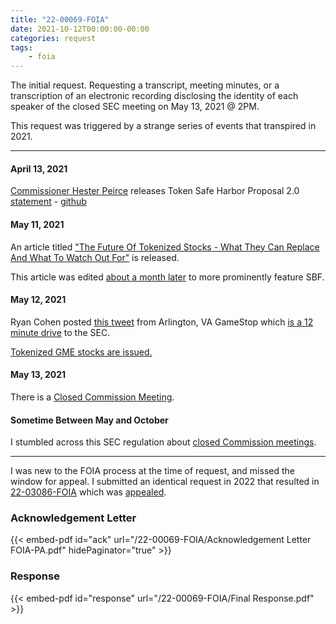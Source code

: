 ```yaml
---
title: "22-00069-FOIA"
date: 2021-10-12T00:00:00-00:00
categories: request
tags:
    - foia
---
```


The initial request. Requesting a transcript, meeting minutes, or a transcription of an electronic recording disclosing the identity of each speaker of the closed SEC meeting on May 13, 2021 @ 2PM.

This request was triggered by a strange series of events that transpired in 2021.

---

#### April 13, 2021

[Commissioner Hester Peirce][hp] releases Token Safe Harbor Proposal 2.0 [statement][hp-statement] - [github][hp-github]

#### May 11, 2021

An article titled ["The Future Of Tokenized Stocks - What They Can Replace And What To Watch Out For"][tokenized-article] is released.

This article was edited [about a month later][tokenized-article-edited] to more prominently feature SBF.

#### May 12, 2021

Ryan Cohen posted [this tweet][rc-va-tweet] from Arlington, VA GameStop which [is a 12 minute drive][va-sec-drive] to the SEC.

[Tokenized GME stocks are issued.][tokenized-issued]

#### May 13, 2021

There is a [Closed Commission Meeting][ccmeeting].

#### Sometime Between May and October

I stumbled across this SEC regulation about [closed Commission meetings][ccmeeting-reg].

---

I was new to the FOIA process at the time of request, and missed the window for appeal. I submitted an identical request in 2022 that resulted in [22-03086-FOIA][22-03086-FOIA] which was [appealed][23-00004-APPS].

### Acknowledgement Letter

{{< embed-pdf id="ack" url="/22-00069-FOIA/Acknowledgement Letter FOIA-PA.pdf" hidePaginator="true" >}}

### Response

{{< embed-pdf id="response" url="/22-00069-FOIA/Final Response.pdf" >}}

[hp]: https://www.sec.gov/about/commissioners/hester-m-peirce
[hp-statement]: https://www.sec.gov/news/public-statement/peirce-statement-token-safe-harbor-proposal-2.0
[hp-github]: https://github.com/CommissionerPeirce/SafeHarbor2.0
[tokenized-article]:https://web.archive.org/web/20210511132227/https://www.forbes.com/sites/javierpaz/2021/05/11/the-future-of-tokenized-stockswhat-they-can-replace-and-what-to-watch-out-for/
[tokenized-article-edited]: https://web.archive.org/web/20210622123516/https://www.forbes.com/sites/javierpaz/2021/05/11/the-future-of-tokenized-stockswhat-they-can-replace-and-what-to-watch-out-for/
[rc-va-tweet]: https://twitter.com/ryancohen/status/1392649234944507906
[va-sec-drive]: https://www.google.com/maps/dir/U.S.+Securities+and+Exchange+Commission,+F+Street+Northeast,+Washington,+DC/GameStop,+1100+S+Hayes+St,+Arlington,+VA+22202/@38.8805612,-77.049705,14z/data=!3m2!4b1!5s0x89b7b6dec8b955a5:0x7edf0a3a5a9f7c6b!4m13!4m12!1m5!1m1!1s0x89b7b823fba296a3:0xe7888e781877a9d2!2m2!1d-77.0040907!2d38.8980337!1m5!1m1!1s0x89b7b6defeb71d75:0xe6fca56e977bb880!2m2!1d-77.0607968!2d38.8629553
[tokenized-issued]: https://web.archive.org/web/20220111102708if_/http://digitalassets.ag/assets/files/GME.pdf
[ccmeeting]: https://www.sec.gov/foia/docs/secchaircalendar/chair-gensler-public-calendar-2021-05.pdf
[ccmeeting-reg]: https://www.ecfr.gov/current/title-17/chapter-II/part-200/subpart-I/section-200.408
[22-03086-FOIA]: /2022/09/22-03086-foia
[23-00004-APPS]: /2022/10/23-00004-apps/